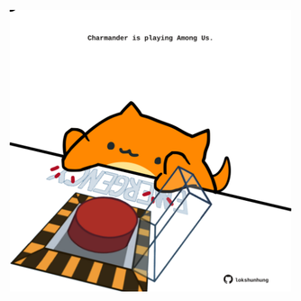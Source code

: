 <!-- built at 19/11/2024, 15:00:48 UTC -->
<p align="center">
  <img width="500" height="500" src="./ReadmeImage.svg">
</p>
